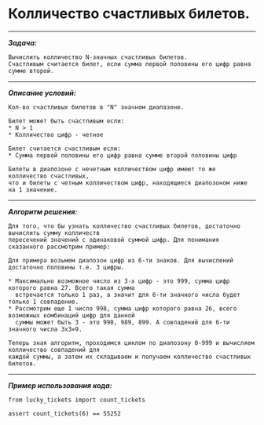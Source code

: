 # Колличество счастливых билетов.
---
**_Задача:_**

    Вычислить колличество N-значных счастливых билетов.
    Счастливым считается билет, если сумма первой половины его цифр равна сумме второй.
---
**_Описание условий:_**

    Кол-во счастливых билетов в "N" значном диапазоне.

    Билет может быть счастливым если:
    * N > 1
    * Колличество цифр - четное

    Билет считается счастливым если:
    * Сумма первой половины его цифр равна сумме второй половины цифр

    Билеты в диапозоне с нечетным колличеством цифр имеют то же колличество счастливых,
    что и билеты с четным колличеством цифр, находящиеся диапозоном ниже на 1 значение.
---
**_Алгоритм решения:_**

    Для того, что бы узнать колличество счастливых билетов, достаточно вычислить сумму колличеств
    пересечений значений с одинаковой суммой цифр. Для понимания сказанного рассмотрим пример:

    Для примера возьмем диапозон цифр из 6-ти знаков. Для вычислений достаточно половины т.е. 3 цифры.

    * Максимально возможное число из 3-х цифр - это 999, сумма цифр которого равна 27. Всего такая сумма
      встречается только 1 раз, а значит для 6-ти значного числа будет только 1 совпадение.
    * Рассмотрим еще 1 число 998, сумма цифр которого равна 26, всего возможных комбинаций цифр для данной
      суммы может быть 3 - это 998, 989, 899. А совпадений для 6-ти значного числа 3х3=9.
    
    Теперь зная алгоритм, проходимся циклом по диапозону 0-999 и вычисляем колличество совпадений для
    каждой суммы, а затем их складываем и получаем колличество счастливых билетов.

---
**_Пример использования кода:_**
    
```
from lucky_tickets import count_tickets

assert count_tickets(6) == 55252
```
